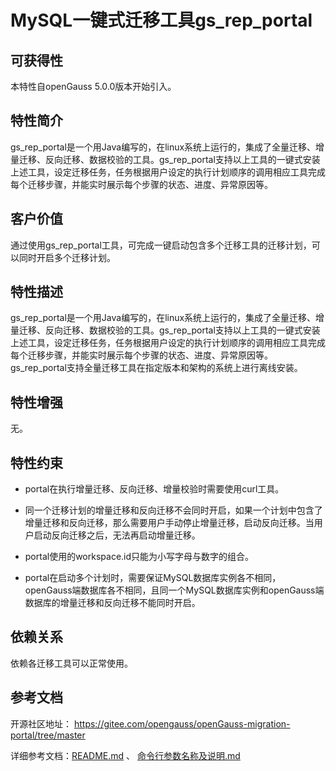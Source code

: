 ﻿# MySQL一键式迁移工具gs_rep_portal

## 可获得性<a name="section56086982"></a>

本特性自openGauss 5.0.0版本开始引入。

## 特性简介<a name="section35020791"></a>

gs_rep_portal是一个用Java编写的，在linux系统上运行的，集成了全量迁移、增量迁移、反向迁移、数据校验的工具。gs_rep_portal支持以上工具的一键式安装上述工具，设定迁移任务，任务根据用户设定的执行计划顺序的调用相应工具完成每个迁移步骤，并能实时展示每个步骤的状态、进度、异常原因等。

## 客户价值<a name="section46751668"></a>

通过使用gs_rep_portal工具，可完成一键启动包含多个迁移工具的迁移计划，可以同时开启多个迁移计划。

## 特性描述<a name="section18111828"></a>

gs_rep_portal是一个用Java编写的，在linux系统上运行的，集成了全量迁移、增量迁移、反向迁移、数据校验的工具。gs_rep_portal支持以上工具的一键式安装上述工具，设定迁移任务，任务根据用户设定的执行计划顺序的调用相应工具完成每个迁移步骤，并能实时展示每个步骤的状态、进度、异常原因等。
gs_rep_portal支持全量迁移工具在指定版本和架构的系统上进行离线安装。

## 特性增强<a name="section28788730"></a>

无。

## 特性约束<a name="section06531946143616"></a>

- portal在执行增量迁移、反向迁移、增量校验时需要使用curl工具。

- 同一个迁移计划的增量迁移和反向迁移不会同时开启，如果一个计划中包含了增量迁移和反向迁移，那么需要用户手动停止增量迁移，启动反向迁移。当用户启动反向迁移之后，无法再启动增量迁移。

- portal使用的workspace.id只能为小写字母与数字的组合。

- portal在启动多个计划时，需要保证MySQL数据库实例各不相同，openGauss端数据库各不相同，且同一个MySQL数据库实例和openGauss端数据库的增量迁移和反向迁移不能同时开启。

## 依赖关系<a name="section57771982"></a>

依赖各迁移工具可以正常使用。

## 参考文档<a name="section57771982"></a>

开源社区地址： https://gitee.com/opengauss/openGauss-migration-portal/tree/master

详细参考文档：<a href="https://gitee.com/opengauss/openGauss-migration-portal/blob/5.1.0/README.md ">README.md</a>  、 <a href="https://gitee.com/opengauss/openGauss-migration-portal/blob/5.1.0/命令行参数名称及说明.md ">命令行参数名称及说明.md</a>